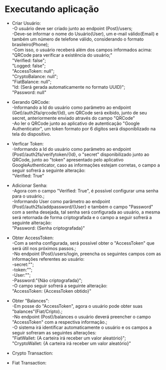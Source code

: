 # Executando aplicação
- Criar Usuário: <br>
-O usuário deve ser criado junto ao endpoint (Post)/users; <br>
-Deve-se informar o nome do Usuário(User), um e-mail válido(Email) e também um número de telefone válido, considerando o formato brasileiro(Phone); <br>
-Com isso, o usuário receberá além dos campos informados acima: <br>
"QRCode para verificar a existência do usuário;" <br>
"Verified: false"; <br>
"Logged: false"; <br>
"AccessToken: null"; <br>
"CryptoBalance: null"; <br>
"FiatBalance: null"; <br>
"Id: (Será gerada automaticamente no formato UUID)";<br>
"Password: null"<br>

- Gerando QRCode: <br>
-Informando a Id do usuário como parâmetro ao endpoint (Get)/auth2fa/qrcode/{Id}, um QRCode será exibido, junto de seu secret, anteriormente enviado através do campo "QRCode" <br>
-Ao ler o QRCode junto ao aplicativo de autenticação "Google Authenticator", um token formato por 6 digitos será disponiblizado na tela do dispositivo. <br>

- Verficar Token:<br>
-Informando a Id do usuário como parâmetro ao endpoint (Post)/auth2fa/verifytoken/{Id}, o "secret" disponibilizado junto ao QRCode, junto ao "token" apresentado pelo aplicativo GoogleAuthenticator, caso as informações estejam corretas, o campo a seguir sofrerá a seguinte alteração:<br>
"Verified: True"

- Adicionar Senha:<br>
-Agora com o campo "Verified: True", é possível configurar uma senha para o usuário.;<br>
-Informando User como parâmetro ao endpoint (Post)/auth2fa/addpassword/{User} e também o campo "Password" com a senha desejada, tal senha será configurada ao usuário, a mesma será retornada de forma criptografada e o campo a seguir sofrerá a seguinte alteração:<br>
"Password: {Senha criptografada}"

- Obter AccessToken:<br>
-Com a senha configurada, será possível obter o "AccessToken" que será útil nos próximos passos.;<br>
-No endpoint (Post)/users/login, preencha os seguintes campos com as informações referentes ao usuário:<br>
-secret:"";<br>
-token:"";<br>
-User:"";<br>
-Password:"{Não criptografada}";<br>
-O campo seguir sofrerá a seguinte alteração:<br>
"AccessToken: {AccessToken obtido}"

- Obter "Balances":<br>
-Em posse do "AccessToken", agora o usuário pode obter suas "balances"(Fiat/Cripto).;<br>
-No endpoint (Post)/balances o usuário deverá preencher o campo "AccessToken" com a respectiva informação.;<br>
-O sistema irá identificar automaticamente o usuário e os campos a seguir sofreram as seguintes alterações:<br>
"FiatWallet: {A carteira irá receber um valor aleatório}";<br>
"CryptoWallet: {A carteira irá receber um valor aleatório}"

- Crypto Transaction:<br>

- Fiat Transaction:
